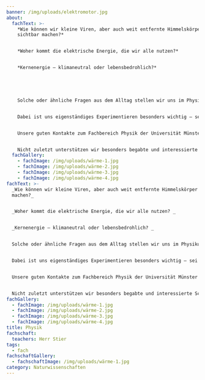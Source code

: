 ```yaml
---
banner: /img/uploads/elektromotor.jpg
about:
  fachText: >-
    *Wie können wir kleine Viren, aber auch weit entfernte Himmelskörper
    sichtbar machen?*  


    *Woher kommt die elektrische Energie, die wir alle nutzen?* 


    *Kernenergie – klimaneutral oder lebensbedrohlich?* 


     


    Solche oder ähnliche Fragen aus dem Alltag stellen wir uns im Physikunterricht. Um sie beantworten zu können, benötigen wir grundlegendes physikalisches Wissen – im Kontext von Klimawandel, Energiewende und Atomausstieg wichtiger als jemals zuvor! 


    Dabei ist uns eigenständiges Experimentieren besonders wichtig – sei es mit einem eigenen kleinen Experimentier-Set zum Thema Elektrizität im Jahrgang 6 oder mit den großen Schul-Experimentierkästen in den Jahrgängen 7, 9 und 10 sowie in den Grund- und Leistungskursen der Oberstufe. Das experimentelle Arbeiten wird auf diese Weise sukzessive erlernt und ausgebaut – selbstverständlich auch unter Einsatz digitaler Werkzeuge. 


    Unsere guten Kontakte zum Fachbereich Physik der Universität Münster nutzen wir für Exkursionen (z.B. MExLab). Auch ein Besuch des Planetariums Münster ist fest im Lehrplan verankert. 


    Nicht zuletzt unterstützen wir besonders begabte und interessierte Schüler*innen bei der Teilnahme an Wettbewerben oder Projekten der Universität.
  fachGallery:
    - fachImage: /img/uploads/wärme-1.jpg
    - fachImage: /img/uploads/wärme-2.jpg
    - fachImage: /img/uploads/wärme-3.jpg
    - fachImage: /img/uploads/wärme-4.jpg
fachText: >-
  _Wie können wir kleine Viren, aber auch weit entfernte Himmelskörper sichtbar
  machen?_


  _Woher kommt die elektrische Energie, die wir alle nutzen? _


  _Kernenergie – klimaneutral oder lebensbedrohlich? _


  Solche oder ähnliche Fragen aus dem Alltag stellen wir uns im Physikunterricht. Um sie beantworten zu können, benötigen wir grundlegendes physikalisches Wissen – im Kontext von Klimawandel, Energiewende und Atomausstieg wichtiger als jemals zuvor! 


  Dabei ist uns eigenständiges Experimentieren besonders wichtig – sei es mit einem eigenen kleinen Experimentier-Set zum Thema Elektrizität im Jahrgang 6 oder mit den großen Schul-Experimentierkästen in den Jahrgängen 7, 9 und 10 sowie in den Grund- und Leistungskursen der Oberstufe. Das experimentelle Arbeiten wird auf diese Weise sukzessive erlernt und ausgebaut – selbstverständlich auch unter Einsatz digitaler Werkzeuge. 


  Unsere guten Kontakte zum Fachbereich Physik der Universität Münster nutzen wir für Exkursionen (z.B. MExLab). Auch ein Besuch des Planetariums Münster ist fest im Lehrplan verankert. 


  Nicht zuletzt unterstützen wir besonders begabte und interessierte Schüler*innen bei der Teilnahme an Wettbewerben oder Projekten der Universität.
fachGallery:
  - fachImage: /img/uploads/wärme-1.jpg
  - fachImage: /img/uploads/wärme-2.jpg
  - fachImage: /img/uploads/wärme-3.jpg
  - fachImage: /img/uploads/wärme-4.jpg
title: Physik
fachschaft:
  teachers: Herr Stier
tags:
  - fach
fachschaftGallery:
  - fachschaftImage: /img/uploads/wärme-1.jpg
category: Naturwissenschaften
---
```

